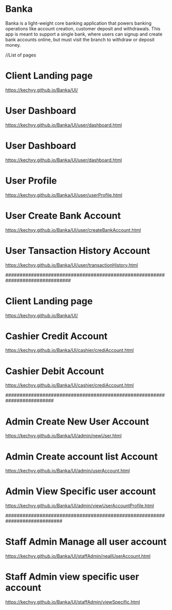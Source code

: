 # Banka
Banka is a light-weight core banking application that powers banking operations like account creation, customer deposit and withdrawals. This app is meant to support a single bank, where users can signup and create bank accounts online, but must visit the branch to withdraw or deposit money.

//List of pages

# Client Landing page 
https://kechyy.github.io/Banka/UI/

# User Dashboard 
https://kechyy.github.io/Banka/UI/user/dashboard.html

# User Dashboard  
https://kechyy.github.io/Banka/UI/user/dashboard.html

# User Profile  
https://kechyy.github.io/Banka/UI/user/userProfile.html

# User Create Bank Account 
https://kechyy.github.io/Banka/UI/user/createBankAccount.html

# User Tansaction History Account 
https://kechyy.github.io/Banka/UI/user/transactionHistory.html


###############################################################################

# Client Landing page 
https://kechyy.github.io/Banka/UI/


# Cashier Credit Account 
https://kechyy.github.io/Banka/UI/cashier/crediAccount.html

# Cashier Debit Account 
https://kechyy.github.io/Banka/UI/cashier/crediAccount.html

#########################################################################

# Admin Create New User Account 
https://kechyy.github.io/Banka/UI/admin/newUser.html

# Admin Create account list Account 
https://kechyy.github.io/Banka/UI/admin/userAccount.html

# Admin View Specific user account
https://kechyy.github.io/Banka/UI/admin/viewUserAccountProfile.html

############################################################################

# Staff Admin Manage all user account 
https://kechyy.github.io/Banka/UI/staffAdmin/neallUserAccount.html

# Staff Admin view specific user account
https://kechyy.github.io/Banka/UI/staffAdmin/viewSpecific.html


